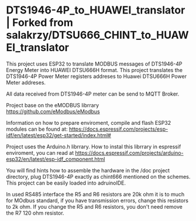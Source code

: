 # DTS1946-4P_to_HUAWEI_translator | Forked from salakrzy/DTSU666_CHINT_to_HUAWEI_translator
This project uses ESP32 to translate MODBUS messages of DTS1946-4P Energy Meter into HUAWEI DTSU666H format.
This project translates the DTS1946-4P Power Meter registers addreses to Huawei DTSU666H Power Meter addreses.

All data received from DTS1946-4P meter can be send to MQTT Broker.

Project base on the eMODBUS librrary  https://github.com/eModbus/eModbus 

Information on how to prepare enviroment, compile and flash ESP32 modules can be found at:
https://docs.espressif.com/projects/esp-idf/en/latest/esp32/get-started/index.html#

Project uses the Arduino.h librrary. How to instal this librrary in espressif enviroment, you can read at
https://docs.espressif.com/projects/arduino-esp32/en/latest/esp-idf_component.html

You will find hints how to assemble the hardware in the /doc project directory, plug DTS1946-4P exactly as chint666 mentioned on the schemes.
This project can be easily loaded into adruinoIDE.

In used RS485 interface the R5 and R6 resistors are 20k ohm it is to much for MOdbus standard, if you have transmission errors, change this resistors to 2k ohm.
If you change the R5 and R6 resistors,  you don't need remove the R7 120 ohm resistor.
